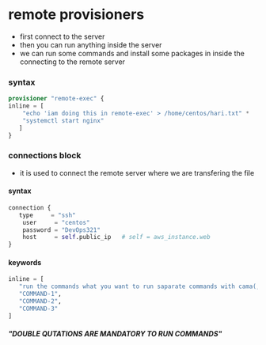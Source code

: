 # remote provisioners
* first connect to the server
* then you can run anything inside the server
* we can run some commands and install some packages in inside the connecting to the remote server

### syntax
```terraform
provisioner "remote-exec" {
inline = [ 
    "echo 'iam doing this in remote-exec' > /home/centos/hari.txt" *     "sudo yum install nginx -y"
    "systemctl start nginx"
   ]
}
```

### connections block 
* it is used to connect the remote server where we are transfering the file
#### syntax
```terraform
connection {
   type     = "ssh"
    user     = "centos"
    password = "DevOps321"
    host     = self.public_ip   # self = aws_instance.web
}
```
#### keywords
```terraform
inline = [ 
   "run the commands what you want to run saparate commands with cama(,) it will reflect in the inside of the remote server" 
   "COMMAND-1",
   "COMMAND-2",
   "COMMAND-3"
]
```
##### "DOUBLE QUTATIONS ARE MANDATORY TO RUN COMMANDS" 